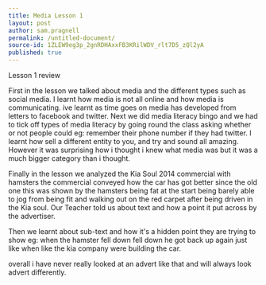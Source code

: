 ```yaml
---
title: Media Lesson 1
layout: post
author: sam.pragnell
permalink: /untitled-document/
source-id: 1ZLEW9eg3p_2gnRDHAxxFB3KRilWDV_rlt7D5_zQl2yA
published: true
---
```

Lesson 1 review

First in the lesson we talked about media and the different types such as social media. I learnt how media is not all online and how media is communicating. ive learnt as time goes on media has developed from letters to facebook and twitter. Next we did media literacy bingo and we had to tick off types of media literacy by going round the class asking whether or not people could eg: remember their phone number if they had twitter. I learnt how sell a different entity to you, and try and sound all amazing. However it was surprising how i thought i knew what media was but it was a much bigger category than i thought.

Finally in the lesson we analyzed the Kia Soul 2014 commercial with hamsters the commercial conveyed how the car has got better since the old one this was shown by the hamsters being fat at the start being barely able to jog from being fit and walking out on the red carpet after being driven in the Kia soul. Our Teacher told us about text and how a point it put across by the advertiser.

Then we learnt about sub-text and how it's a hidden point they are trying to show eg: when the hamster fell down fell down he got back up again just like when like the kia company were building the car. 

overall i have never really looked at an advert like that and will always look advert differently.

